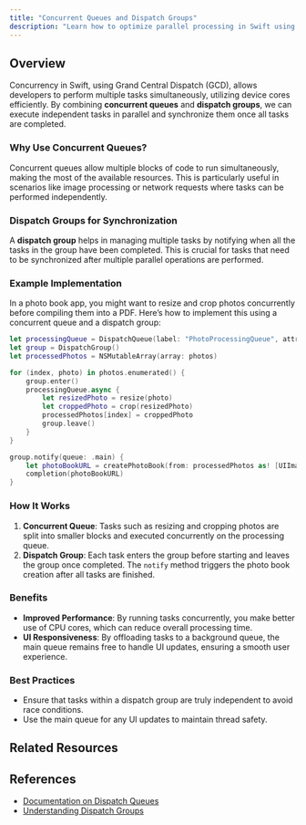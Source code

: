 ```yaml
---
title: "Concurrent Queues and Dispatch Groups"
description: "Learn how to optimize parallel processing in Swift using concurrent queues and dispatch groups, ensuring efficient task management and responsive UIs."
---
```


## Overview
Concurrency in Swift, using Grand Central Dispatch (GCD), allows developers to perform multiple tasks simultaneously, utilizing device cores efficiently. By combining **concurrent queues** and **dispatch groups**, we can execute independent tasks in parallel and synchronize them once all tasks are completed.

### Why Use Concurrent Queues?
Concurrent queues allow multiple blocks of code to run simultaneously, making the most of the available resources. This is particularly useful in scenarios like image processing or network requests where tasks can be performed independently.

### Dispatch Groups for Synchronization
A **dispatch group** helps in managing multiple tasks by notifying when all the tasks in the group have been completed. This is crucial for tasks that need to be synchronized after multiple parallel operations are performed.

### Example Implementation
In a photo book app, you might want to resize and crop photos concurrently before compiling them into a PDF. Here’s how to implement this using a concurrent queue and a dispatch group:

```swift
let processingQueue = DispatchQueue(label: "PhotoProcessingQueue", attributes: .concurrent)
let group = DispatchGroup()
let processedPhotos = NSMutableArray(array: photos)

for (index, photo) in photos.enumerated() {
    group.enter()
    processingQueue.async {
        let resizedPhoto = resize(photo)
        let croppedPhoto = crop(resizedPhoto)
        processedPhotos[index] = croppedPhoto
        group.leave()
    }
}

group.notify(queue: .main) {
    let photoBookURL = createPhotoBook(from: processedPhotos as! [UIImage])
    completion(photoBookURL)
}
```

### How It Works
1. **Concurrent Queue**: Tasks such as resizing and cropping photos are split into smaller blocks and executed concurrently on the processing queue.
2. **Dispatch Group**: Each task enters the group before starting and leaves the group once completed. The `notify` method triggers the photo book creation after all tasks are finished.

### Benefits
- **Improved Performance**: By running tasks concurrently, you make better use of CPU cores, which can reduce overall processing time.
- **UI Responsiveness**: By offloading tasks to a background queue, the main queue remains free to handle UI updates, ensuring a smooth user experience.

### Best Practices
- Ensure that tasks within a dispatch group are truly independent to avoid race conditions.
- Use the main queue for any UI updates to maintain thread safety.

## Related Resources



## References
- [Documentation on Dispatch Queues](http://swiftbook.link/docs/dispatchqueue)
- [Understanding Dispatch Groups](http://swiftbook.link/docs/dispatchgroup)
